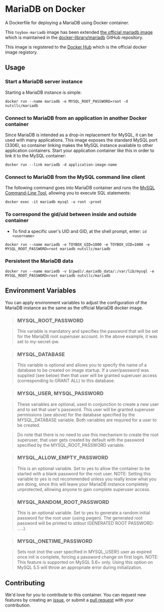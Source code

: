 # MariaDB on Docker

A Dockerfile for deploying a MariaDB using Docker container.

This ``toybox-mariadb`` image has been extended [the official mariadb image](https://hub.docker.com/_/mariadb/) which is maintained in the [docker-library/mariadb](https://github.com/docker-library/mariadb/) GitHub repository.

This image is registered to the [Docker Hub](https://hub.docker.com/r/nutsllc/toybox-mariadb/) which is the official docker image registory.

## Usage

### Start a MariaDB server instance

Starting a MariaDB instance is simple:

``docker run --name mariadb -e MYSQL_ROOT_PASSWORD=root -d nutsllc/mariadb``

### Connect to MariaDB from an application in another Docker container

Since MariaDB is intended as a drop-in replacement for MySQL, it can be used with many applications. This image exposes the standard MySQL port (3306), so container linking makes the MySQL instance available to other application containers. Start your application container like this in order to link it to the MySQL container:

``docker run --link mariadb -d application-image-name``

### Connect to MariaDB from the MySQL command line client

The following command goes into MariaDB container and runs the [MySQL Command-Line Tool](http://dev.mysql.com/doc/refman/5.7/en/mysql.html), allowing you to execute SQL statements:

``docker exec -it mariadb mysql -u root -proot``

### To correspond the gid/uid between inside and outside container

* To find a specific user's UID and GID, at the shell prompt, enter: ``id <username>``

``docker run --name mariadb -e TOYBOX_GID=1000 -e TOYBOX_UID=1000 -e MYSQL_ROOT_PASSWORD=root mariadb nutsllc/mariadb``

### Persistent the MariaDB data

``docker run --name mariadb -v $(pwd)/.mariadb_data/:/var/lib/mysql -e MYSQL_ROOT_PASSWORD=root mariadb nutsllc/mariadb``

## Environment Variables

You can apply environment variables to adjust the configuration of the MariaDB instance as the same as the official MariaDB docker image.

>### MYSQL\_ROOT\_PASSWORD

>This variable is mandatory and specifies the password that will be set for the MariaDB root superuser account. In the above example, it was set to my-secret-pw.

>### MYSQL\_DATABASE

>This variable is optional and allows you to specify the name of a database to be created on image startup. If a user/password was supplied (see below) then that user will be granted superuser access (corresponding to GRANT ALL) to this database.

>### MYSQL\_USER, MYSQL\_PASSWORD

>These variables are optional, used in conjunction to create a new user and to set that user's password. This user will be granted superuser permissions (see above) for the database specified by the MYSQL_DATABASE variable. Both variables are required for a user to be created.

>Do note that there is no need to use this mechanism to create the root superuser, that user gets created by default with the password specified by the MYSQL_ROOT_PASSWORD variable.

>### MYSQL\_ALLOW_EMPTY\_PASSWORD

>This is an optional variable. Set to yes to allow the container to be started with a blank password for the root user. NOTE: Setting this variable to yes is not recommended unless you really know what you are doing, since this will leave your MariaDB instance completely unprotected, allowing anyone to gain complete superuser access.

>### MYSQL\_RANDOM_ROOT\_PASSWORD

>This is an optional variable. Set to yes to generate a random initial password for the root user (using pwgen). The generated root password will be printed to stdout (GENERATED ROOT PASSWORD: .....).

>### MYSQL\_ONETIME\_PASSWORD

>Sets root (not the user specified in MYSQL_USER!) user as expired once init is complete, forcing a password change on first login. NOTE: This feature is supported on MySQL 5.6+ only. Using this option on MySQL 5.5 will throw an appropriate error during initialization.

## Contributing

We'd love for you to contribute to this container. You can request new features by creating an [issue](https://github.com/nutsllc/toybox-apache2/issues), or submit a [pull request](https://github.com/nutsllc/toybox-apache2/pulls) with your contribution.